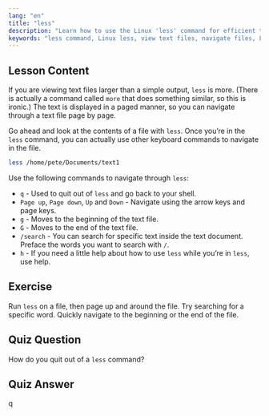 ```yaml
---
lang: "en"
title: "less"
description: "Learn how to use the Linux 'less' command for efficient text file viewing and navigation. Master paging, searching, and quitting with this beginner-friendly guide."
keywords: "less command, Linux less, view text files, navigate files, Linux tutorial, beginner Linux, Linux guide"
---
```


## Lesson Content

If you are viewing text files larger than a simple output, `less` is more. (There is actually a command called `more` that does something similar, so this is ironic.) The text is displayed in a paged manner, so you can navigate through a text file page by page.

Go ahead and look at the contents of a file with `less`. Once you’re in the `less` command, you can actually use other keyboard commands to navigate in the file.

```bash
less /home/pete/Documents/text1
```

Use the following commands to navigate through `less`:

- `q` - Used to quit out of `less` and go back to your shell.
- `Page up`, `Page down`, `Up` and `Down` - Navigate using the arrow keys and page keys.
- `g` - Moves to the beginning of the text file.
- `G` - Moves to the end of the text file.
- `/search` - You can search for specific text inside the text document. Preface the words you want to search with `/`.
- `h` - If you need a little help about how to use `less` while you’re in `less`, use help.

## Exercise

Run `less` on a file, then page up and around the file. Try searching for a specific word. Quickly navigate to the beginning or the end of the file.

## Quiz Question

How do you quit out of a `less` command?

## Quiz Answer

q
